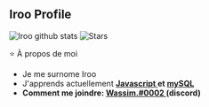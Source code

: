 ## Iroo Profile

![Iroo github stats](https://github-readme-stats.vercel.app/api?username=sasa-cdc&show_icons=true&theme=dracula)
![Stars](https://github-readme-stats.vercel.app/api?username=sasa-cdc&title_color=fff&text_color=ffffff&bg_color=000000&include_all_commits=false&hide_border=true&hide_title=true)

 ⭐ À propos de moi
-  Je me surnome Iroo
-  J'apprends actuellement <a href="https://developer.mozilla.org/fr/docs/Web/JavaScript" target="_blank">  <b>Javascript<b/>  </a> et <a href="https://developer.mozilla.org/en-US/docs/Glossary/SQL" target="_blank"> <b>mySQL<b/> </a>
-  Comment me joindre: <a href="https://discord.gg/RcPEHjAE" target="_blank"> Wassim.#0002 </a> (discord)




